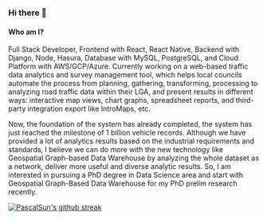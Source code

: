 ### Hi there 👋

#### Who am I?

Full Stack Developer, Frontend with React, React Native, Backend with Django, Node, Hasura, Database with MySQL, PostgreSQL, and Cloud Platform with AWS/GCP/Azure.
Currently working on a web-based traffic data analytics and survey management tool, which helps local councils automate the process from planning, gathering, transforming, processing to analyzing road traffic data within their LGA, and present results in different ways: interactive map views, chart graphs, spreadsheet reports, and third- party integration export like IntroMaps, etc.

Now, the foundation of the system has already completed, the system has just reached the milestone of 1 billion vehicle records. Although we have provided a lot of analytics results based on the industrial requirements and standards, I believe we can do more with the new technology like Geospatial Graph-based Data Warehouse by analyzing the whole dataset as a network, deliver more useful and diverse analytic results. So, I am interested in pursuing a PhD degree in Data Science area and start with Geospatial Graph-Based Data Warehouse for my PhD prelim research recently.

[![PascalSun's github streak](https://github-readme-streak-stats.herokuapp.com/?user=PascalSun&theme=blue-green)](https://github.com/PascalSun)

<!--
**PascalSun/PascalSun** is a ✨ _special_ ✨ repository because its `README.md` (this file) appears on your GitHub profile.

Here are some ideas to get you started:

- 🔭 I’m currently working on ...
- 🌱 I’m currently learning ...
- 👯 I’m looking to collaborate on ...
- 🤔 I’m looking for help with ...
- 💬 Ask me about ...
- 📫 How to reach me: ...
- 😄 Pronouns: ...
- ⚡ Fun fact: ...
-->
